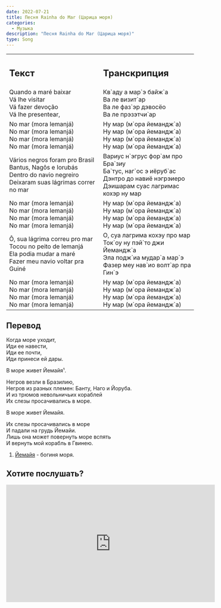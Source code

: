```yaml
---
date: 2022-07-21
title: Песня Rainha do Mar (Царица моря)
categories:
  - Музыка
description: "Песня Rainha do Mar (Царица моря)"
type: Song
---
```


<table width="100%" border="0" cellspacing="0" cellpadding="5">
<tr>
<td width="50%"><h2>Текст</h2></td>
<td width="50%"><h2>Транскрипция</h2></td>
</tr>
<tr>
<td width="50%">
Quando a maré baixar<br />
Vá lhe visitar<br />
Vá fazer devoção<br />
Vá lhe presentear,
</td>
<td width="50%">
Кв`аду а мар`э байж`а<br />
Ва ле визит`ар<br />
Ва ле фаз`эр дэвосёо<br />
Ва ле прэзэтчи`ар</td>
</tr>
<tr>
<td width="50%">
No mar (mora Iemanjá)<br />
No mar (mora Iemanjá)<br />
No mar (mora Iemanjá)<br />
No mar (mora Iemanjá)
</td>
<td width="50%">
Ну мар (м`ора йемандж`а)<br />
Ну мар (м`ора йемандж`а)<br />
Ну мар (м`ора йемандж`а)<br />
Ну мар (м`ора йемандж`а)
</td>
</tr>
<tr>
<td width="50%">
Vários negros foram pro Brasil<br />
Bantus, Nagôs e Iorubás<br />
Dentro do navio negreiro<br />
Deixaram suas lágrimas correr no mar
</td>
<td width="50%">
Вариус н`эгрус фор`ам про Бра`зиу<br />
Ба`тус, наг`ос э иёруб`ас<br />
Дэнтро до навиё нэгрэиеро<br />
Дэишарам суас лагримас кохэр ну мар<br />
</td>
</tr>
<tr>
<td width="50%">
No mar (mora Iemanjá)<br />
No mar (mora Iemanjá)<br />
No mar (mora Iemanjá)<br />
No mar (mora Iemanjá)
</td>
<td width="50%">
Ну мар (м`ора йемандж`а)<br />
Ну мар (м`ора йемандж`а)<br />
Ну мар (м`ора йемандж`а)<br />
Ну мар (м`ора йемандж`а)
</td>
</tr>
<tr>
<td width="50%">
Ô, sua lágrima correu pro mar<br />
Tocou no peito de Iemanjá<br />
Ela podia mudar a maré<br />
Fazer meu navio voltar pra Guiné
</td>
<td width="50%">
О, суа лагрима кохэу про мар<br />
Ток`оу ну пэй`то джи Йемандж`а<br />
Эла подж`иа мудар`а мар`э<br />
Фазер меу нав`ио волт`ар пра Гин`э
</td>
</tr>
<tr>
<td width="50%">
No mar (mora Iemanjá)<br />
No mar (mora Iemanjá)<br />
No mar (mora Iemanjá)<br />
No mar (mora Iemanjá)
</td>
<td width="50%">
Ну мар (м`ора йемандж`а)<br />
Ну мар (м`ора йемандж`а)<br />
Ну мар (м`ора йемандж`а)<br />
Ну мар (м`ора йемандж`а)
</td>
</tr>
</table>

## Перевод

Когда море уходит,<br />
Иди ее навести,<br />
Иди ее почти,<br />
Иди принеси ей дары.<br />

В море живет Йемайя&#185;.

Негров везли в Бразилию,<br />
Негров из разных племен: Банту, Наго и Йоруба.<br />
И из трюмов невольничьих кораблей<br />
Их слезы просачивались в море.

В море живет Йемайя.<br />

Их слезы просачивались в море<br />
И падали на грудь Йемайи.<br />
Лишь она может повернуть море вспять<br />
И вернуть мой корабль в Гвинею.

1. [Йемайя](https://ru.wikipedia.org/wiki/%D0%99%D0%B5%D0%BC%D0%B0%D0%B9%D1%8F) - богиня моря.

## Хотите послушать?

<iframe width="560" height="315" src="https://www.youtube.com/embed/63W-6MGi06c" title="Слушать на YouTube" frameborder="0" allow="accelerometer; autoplay; clipboard-write; encrypted-media; gyroscope; picture-in-picture" allowfullscreen></iframe>